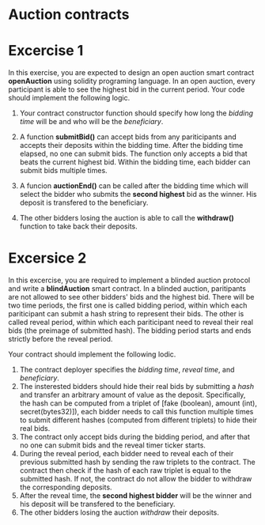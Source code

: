 # Auction contracts

Excercise 1
====
In this exercise, you are expected to design an open auction smart contract **openAuction** using solidity programing language. In an open auction, every participant is able to see the highest bid in the current period. Your code should implement the following logic.

1. Your contract constructor function should specify how long the *bidding time* will be and who will be the *beneficiary*.

2. A function __submitBid()__ can accept bids from any pariticipants and accepts their deposits within the bidding time. After the bidding time elapsed, no one can submit bids. The function only accepts a bid that beats the current highest bid. Within the bidding time, each bidder can submit bids multiple times. 

3. A funcion __auctionEnd()__ can be called after the bidding time which will select the bidder who submits the **second highest** bid as the winner. His deposit is transfered to the beneficiary.

4. The other bidders losing the auction is able to call the __withdraw()__ function to take back their deposits.

Excersice 2
====
In this excercise, you are required to implement a blinded auction protocol and write a **blindAuction** smart contract. In a blinded auction, paritipants are not allowed to see other bidders' bids and the highest bid. There will be two time periods, the first one is called bidding period, within which each pariticipant can submit a hash string to represent their bids. The other is called reveal period, within which each pariticipant need to reveal their real bids (the preimage of submitted hash). The bidding period starts and ends strictly before the reveal period.

Your contract should implement the following lodic.

1. The contract deployer specifies the *bidding time*, *reveal time*, and *beneficiary*.
2. The insterested bidders should hide their real bids by submitting a *hash* and transfer an arbitrary amount of value as the deposit. Specifically, the hash can be computed from a triplet of [fake (boolean), amount (int), secret(bytes32)]), each bidder needs to call this function multiple times to submit different hashes (computed from different triplets) to hide their real bids. 
3. The contract only accept bids during the bidding period, and after that no one can submit bids and the reveal timer ticker starts. 
4. During the reveal period, each bidder need to reveal each of their previous submitted hash by sending the raw triplets to the contract. The contract then check if the hash of each raw triplet is equal to the submitted hash. If not, the contract do not allow the bidder to withdraw the corresponding deposits.
5. After the reveal time, the **second highest bidder** will be the winner and his deposit will be transfered to the beneficiary.
6. The other bidders losing the auction *withdraw* their deposits.
